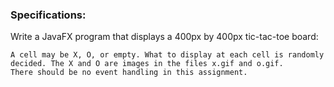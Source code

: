 ### Specifications:

Write a JavaFX program that displays a 400px by 400px  tic-tac-toe board:

```
A cell may be X, O, or empty. What to display at each cell is randomly decided. The X and O are images in the files x.gif and o.gif.
There should be no event handling in this assignment. 
```